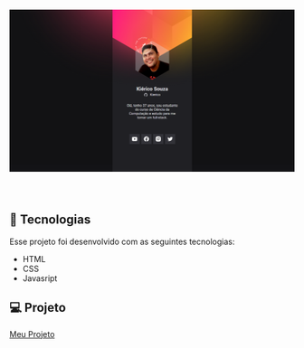 <h1 align="center">
    <img alt="Letmeask" src="images/preview.png" />
</h1>

<br>

## 🧪 Tecnologias

Esse projeto foi desenvolvido com as seguintes tecnologias:

- HTML
- CSS
- Javasript

## 💻 Projeto

<a href="https://kierico.github.io/nlworigin/" target="_blank">Meu Projeto</a>

